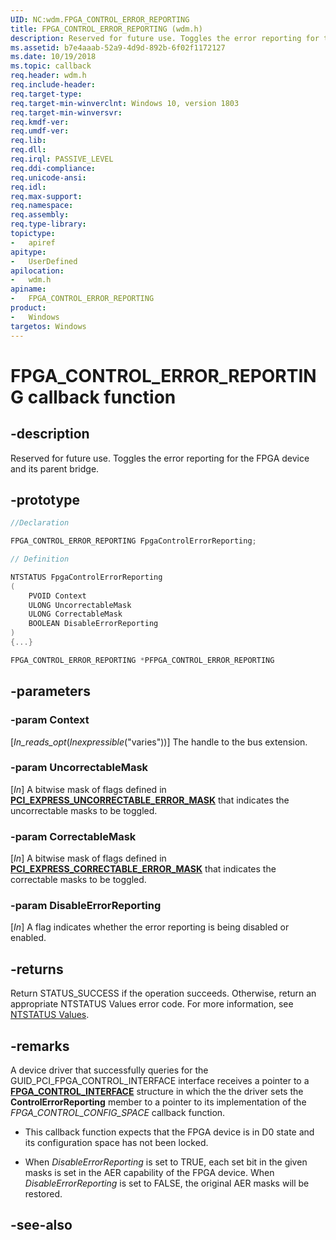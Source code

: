```yaml
---
UID: NC:wdm.FPGA_CONTROL_ERROR_REPORTING
title: FPGA_CONTROL_ERROR_REPORTING (wdm.h)
description: Reserved for future use. Toggles the error reporting for the FPGA device and its parent bridge.
ms.assetid: b7e4aaab-52a9-4d9d-892b-6f02f1172127
ms.date: 10/19/2018
ms.topic: callback
req.header: wdm.h
req.include-header:
req.target-type:
req.target-min-winverclnt: Windows 10, version 1803
req.target-min-winversvr:
req.kmdf-ver:
req.umdf-ver:
req.lib:
req.dll:
req.irql: PASSIVE_LEVEL
req.ddi-compliance:
req.unicode-ansi:
req.idl:
req.max-support:
req.namespace:
req.assembly:
req.type-library: 
topictype: 
-	apiref
apitype: 
-	UserDefined
apilocation: 
-	wdm.h
apiname: 
-	FPGA_CONTROL_ERROR_REPORTING
product:
-	Windows
targetos: Windows
---
```


# FPGA_CONTROL_ERROR_REPORTING callback function

## -description

Reserved for future use.
Toggles the error reporting for the FPGA device and its parent bridge.
 

## -prototype

```cpp
//Declaration

FPGA_CONTROL_ERROR_REPORTING FpgaControlErrorReporting; 

// Definition

NTSTATUS FpgaControlErrorReporting 
(
	PVOID Context
	ULONG UncorrectableMask
	ULONG CorrectableMask
	BOOLEAN DisableErrorReporting
)
{...}

FPGA_CONTROL_ERROR_REPORTING *PFPGA_CONTROL_ERROR_REPORTING


```

## -parameters

### -param Context
[_In_reads_opt_(_Inexpressible_("varies"))] The handle to the bus extension.
 
### -param UncorrectableMask
[_In_] A bitwise mask of flags defined in [**PCI_EXPRESS_UNCORRECTABLE_ERROR_MASK**](https://docs.microsoft.com/windows-hardware/drivers/ddi/content/wdm/ns-wdm-_pci_express_uncorrectable_error_mask) that indicates the uncorrectable masks to be toggled.
 
### -param CorrectableMask
[_In_]  A bitwise mask of flags defined in [**PCI_EXPRESS_CORRECTABLE_ERROR_MASK**](https://docs.microsoft.com/windows-hardware/drivers/ddi/content/wdm/ns-wdm-_pci_express_correctable_error_mask) that indicates the correctable masks to be toggled.

### -param DisableErrorReporting
[_In_] A flag indicates whether the error reporting is being disabled or enabled.


## -returns

Return STATUS_SUCCESS if the operation succeeds. Otherwise, return an appropriate NTSTATUS Values error code. For more information, see [NTSTATUS Values](https://docs.microsoft.com/windows-hardware/drivers/kernel/ntstatus-values).

## -remarks

A device driver that successfully queries for the GUID_PCI_FPGA_CONTROL_INTERFACE interface receives a pointer to a [**FPGA_CONTROL_INTERFACE**](ns-wdm-_fpga_control_interface.md) structure in which the the driver sets the **ControlErrorReporting** member to a pointer to its implementation of the _FPGA_CONTROL_CONFIG_SPACE_ callback function.

-    This callback function expects that the FPGA device is in D0 state and its configuration space has not been locked.

-    When _DisableErrorReporting_ is set to TRUE, each set bit in the given masks is set in the AER capability of the FPGA device. When _DisableErrorReporting_ is set to FALSE, the original AER masks will be restored.


## -see-also
